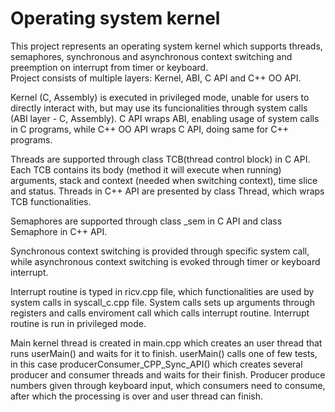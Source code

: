 # Operating system kernel
This project represents an operating system kernel which supports threads, semaphores, synchronous and asynchronous context switching and preemption on interrupt from timer or keyboard.  
Project consists of multiple layers: Kernel, ABI, C API and C++ OO API.  
  
Kernel (C, Assembly) is executed in privileged mode, unable for users to directly interact with, but may use its 
funcionalities through system calls (ABI layer - C, Assembly). C API wraps ABI, enabling usage of system calls in 
C programs, while C++ OO API wraps C API, doing same for C++ programs.  
  
Threads are supported through class TCB(thread control block) in C API. Each TCB contains its body (method it will execute when running) arguments, stack and context (needed when switching context), time slice and status.
Threads in C++ API are presented by class Thread, which wraps TCB functionalities. 
  
Semaphores are supported through class _sem in C API and class Semaphore in C++ API.  
  
Synchronous context switching is provided through specific system call, while asynchronous context switching is 
evoked through timer or keyboard interrupt.   
  
Interrupt routine is typed in ricv.cpp file, which functionalities are used by system calls in syscall_c.cpp file. System calls sets up arguments through registers and calls enviroment call which calls interrupt routine. Interrupt routine is run in privileged mode.  

Main kernel thread is created in main.cpp which creates an user thread that runs userMain() and waits for it to finish.
userMain() calls one of few tests, in this case producerConsumer_CPP_Sync_API() which creates several producer and consumer threads and waits for their finish.
Producer produce numbers given through keyboard input, which consumers need to consume, after which the processing is over and user thread can finish.

